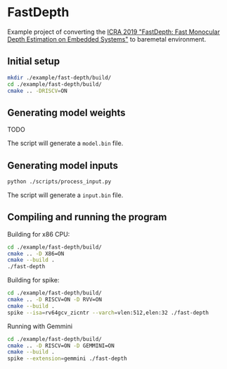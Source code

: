 # FastDepth

Example project of converting the [ICRA 2019 "FastDepth: Fast Monocular Depth Estimation on Embedded Systems"](https://github.com/dwofk/fast-depth) to baremetal environment.

## Initial setup

```bash
mkdir ./example/fast-depth/build/
cd ./example/fast-depth/build/
cmake .. -DRISCV=ON
```

## Generating model weights

TODO

The script will generate a `model.bin` file.


## Generating model inputs

```bash
python ./scripts/process_input.py
```

The script will generate a `input.bin` file.


## Compiling and running the program

Building for x86 CPU:

```bash
cd ./example/fast-depth/build/
cmake .. -D X86=ON
cmake --build .
./fast-depth
```

Building for spike:

```bash
cd ./example/fast-depth/build/
cmake .. -D RISCV=ON -D RVV=ON
cmake --build .
spike --isa=rv64gcv_zicntr --varch=vlen:512,elen:32 ./fast-depth
```

Running with Gemmini

```bash
cd ./example/fast-depth/build/
cmake .. -D RISCV=ON -D GEMMINI=ON
cmake --build .
spike --extension=gemmini ./fast-depth
```




